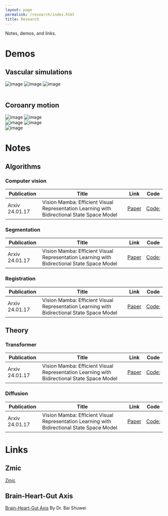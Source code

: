 ```yaml
---
layout: page
permalink: /research/index.html
title: Research
---
```


Notes, demos, and links.

# Demos
## Vascular simulations

<style>
   .modal {
      display: none;
      position: fixed;
      z-index: 9999;
      top: 0;
      left: 0;
      width: 100%;
      height: 100%;
      background-color: rgba(0, 0, 0, 0.8);
   }
 
   .modal-image {
      display: block;
      max-width: 90%;
      max-height: 90%;
      margin: auto;
      margin-top: 5%;
   }
</style>
<div id="modal" class="modal" onclick="hideModal()">
  <img id="modal-image" class="modal-image">
</div>
<script>
   function showModal(image) {
      var modal = document.getElementById("modal");
      var modalImage = document.getElementById("modal-image");
      modal.style.display = "block";
      modalImage.src = image.src;
   }
   function hideModal() {
      var modal = document.getElementById("modal");
      modal.style.display = "none";
   }
</script>

<div class="third">
<img src="https://jdq818.github.io/images/research/FSI/vesselwall.gif" alt="image" onclick="showModal(this)">
<img src="https://jdq818.github.io/images/research/FSI/bloods.gif" alt="image" onclick="showModal(this)">
<img src="https://jdq818.github.io/images/research/FSI/lesion.gif" alt="image" onclick="showModal(this)">
</div>
<br>

## Coroanry motion
<div class="third">
<img src="https://jdq818.github.io/images/research/Mesh/Motion1.gif" alt="image" onclick="showModal(this)">
<img src="https://jdq818.github.io/images/research/Mesh/Motion2.gif" alt="image" onclick="showModal(this)">
</div>

<div class="third">
<img src="https://jdq818.github.io/images/research/Mesh/Motion3.gif" alt="image" onclick="showModal(this)">
<img src="https://jdq818.github.io/images/research/Mesh/Motion4.gif" alt="image" onclick="showModal(this)">
<br>
</div>

<div class="third">
<img src="https://jdq818.github.io/images/research/Mesh/Motion5.png" alt="image" onclick="showModal(this)">
<br>
</div>


# Notes
## Algorithms
### Computer vision 

| Publication| Title | Link | Code |
|------|------|:----:|------|
|Arxiv 24.01.17 | Vision Mamba: Efficient Visual Representation Learning with Bidirectional State Space Model |  [Paper](https://arxiv.org/abs/2403.03234) | [Code](https://github.com/wangtz19/NetMamba); |


### Segmentation

| Publication| Title | Link | Code |
|------|------|:----:|------|
|Arxiv 24.01.17 | Vision Mamba: Efficient Visual Representation Learning with Bidirectional State Space Model |  [Paper](https://arxiv.org/abs/2403.03234) | [Code](https://github.com/wangtz19/NetMamba); |

### Registration

| Publication| Title | Link | Code |
|------|------|:----:|------|
|Arxiv 24.01.17 | Vision Mamba: Efficient Visual Representation Learning with Bidirectional State Space Model |  [Paper](https://arxiv.org/abs/2403.03234) | [Code](https://github.com/wangtz19/NetMamba); |


## Theory
### Transformer

| Publication| Title | Link | Code |
|------|------|:----:|------|
|Arxiv 24.01.17 | Vision Mamba: Efficient Visual Representation Learning with Bidirectional State Space Model |  [Paper](https://arxiv.org/abs/2403.03234) | [Code](https://github.com/wangtz19/NetMamba); |

### Diffusion

| Publication| Title | Link | Code |
|------|------|:----:|------|
|Arxiv 24.01.17 | Vision Mamba: Efficient Visual Representation Learning with Bidirectional State Space Model |  [Paper](https://arxiv.org/abs/2403.03234) | [Code](https://github.com/wangtz19/NetMamba); |


# Links
## Zmic
[Zmic](https://zmiclab.github.io/index.html)<br>
## Brain-Heart-Gut Axis
[Brain-Heart-Gut Axis](http://supramarginal.top/pubmed)
By Dr. Bai Shuwei <br>